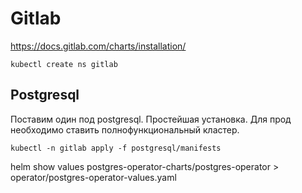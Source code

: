 # Gitlab

https://docs.gitlab.com/charts/installation/

```shell
kubectl create ns gitlab
```

## Postgresql

Поставим один под postgresql. Простейшая установка. Для прод необходимо ставить полнофункциональный кластер.

```shell
kubectl -n gitlab apply -f postgresql/manifests
```


helm show values postgres-operator-charts/postgres-operator > operator/postgres-operator-values.yaml